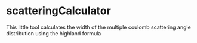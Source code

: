 # scatteringCalculator
This little tool calculates the width of the multiple coulomb scattering angle distribution using the highland formula
